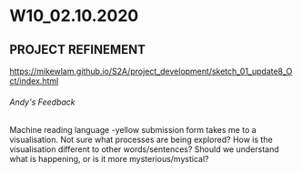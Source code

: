 # W10_02.10.2020

## PROJECT REFINEMENT

https://mikewlam.github.io/S2A/project_development/sketch_01_update8_Oct/index.html

###### Andy's Feedback
Machine reading language -yellow submission form takes me to a visualisation. Not sure what processes are being explored? How is the visualisation different to other words/sentences? Should we understand what is happening, or is it more mysterious/mystical?
